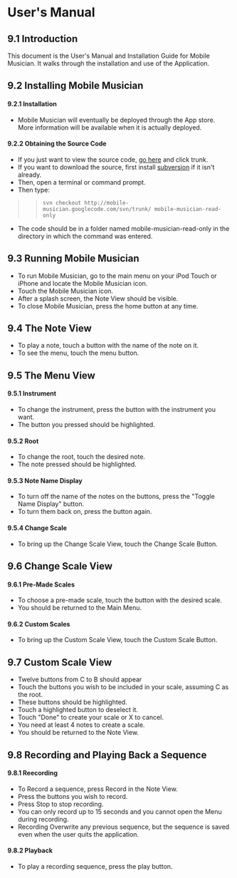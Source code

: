 # User's Manual #

## 9.1 Introduction ##

This document is the User's Manual and Installation Guide for Mobile Musician.  It walks through the installation and use of the Application.

## 9.2 Installing Mobile Musician ##

#### 9.2.1 Installation ####

  * Mobile Musician will eventually be deployed through the App store.  More information will be available when it is actually deployed.

#### 9.2.2 Obtaining the Source Code ####

  * If you just want to view the source code, [go here](http://code.google.com/p/mobile-musician/source/browse/) and click trunk.
  * If you want to download the source, first install [subversion](http://subversion.tigris.org/) if it isn't already.
  * Then, open a terminal or command prompt.
  * Then type:
> > `svn checkout http://mobile-musician.googlecode.com/svn/trunk/ mobile-musician-read-only`
  * The code should be in a folder named mobile-musician-read-only in the directory in which the command was entered.

## 9.3 Running Mobile Musician ##

  * To run Mobile Musician, go to the main menu on your iPod Touch or iPhone and locate the Mobile Musician icon.
  * Touch the Mobile Musician icon.
  * After a splash screen, the Note View should be visible.
  * To close Mobile Musician, press the home button at any time.

## 9.4 The Note View ##

  * To play a note, touch a button with the name of the note on it.
  * To see the menu, touch the menu button.

## 9.5 The Menu View ##

#### 9.5.1 Instrument ####

  * To change the instrument, press the button with the instrument you want.
  * The button you pressed should be highlighted.

#### 9.5.2 Root ####

  * To change the root, touch the desired note.
  * The note pressed should be highlighted.

#### 9.5.3 Note Name Display ####

  * To turn off the name of the notes on the buttons, press the "Toggle Name Display" button.
  * To turn them back on, press the button again.

#### 9.5.4 Change Scale ####

  * To bring up the Change Scale View, touch the Change Scale Button.

## 9.6 Change Scale View ##

#### 9.6.1 Pre-Made Scales ####

  * To choose a pre-made scale, touch the button with the desired scale.
  * You should be returned to the Main Menu.

#### 9.6.2 Custom Scales ####

  * To bring up the Custom Scale View, touch the Custom Scale Button.

## 9.7 Custom Scale View ##

  * Twelve buttons from C to B should appear
  * Touch the buttons you wish to be included in your scale, assuming C as the root.
  * These buttons should be highlighted.
  * Touch a highlighted button to deselect it.
  * Touch "Done" to create your scale or X to cancel.
  * You need at least 4 notes to create a scale.
  * You should be returned to the Note View.

## 9.8 Recording and Playing Back a Sequence ##

#### 9.8.1 Reecording ####

  * To Record a sequence, press Record in the Note View.
  * Press the buttons you wish to record.
  * Press Stop to stop recording.
  * You can only record up to 15 seconds and you cannot open the Menu during recording.
  * Recording Overwrite any previous sequence, but the sequence is saved even when the user quits the application.

#### 9.8.2 Playback ####

  * To play a recording sequence, press the play button.